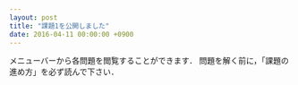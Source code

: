 ```yaml
---
layout: post
title: "課題1を公開しました"
date: 2016-04-11 00:00:00 +0900
---
```

メニューバーから各問題を閲覧することができます．
問題を解く前に，「課題の進め方」を必ず読んで下さい．
